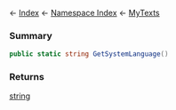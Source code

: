 ← [Index](Api-Index) ← [Namespace Index](Namespace-Index) ← [MyTexts](VRage.MyTexts)

### Summary

```csharp
public static string GetSystemLanguage()
```

### Returns

[string](https://docs.microsoft.com/en-us/dotnet/api/system.string?view=netframework-4.6)

